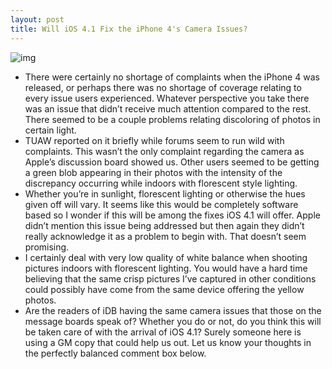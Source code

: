 ```yaml
---
layout: post
title: Will iOS 4.1 Fix the iPhone 4's Camera Issues?
---
```

![img](http://media.idownloadblog.com/wp-content/uploads/2010/09/iphone-4-camera-issue.jpg)
* There were certainly no shortage of complaints when the iPhone 4 was released, or perhaps there was no shortage of coverage relating to every issue users experienced. Whatever perspective you take there was an issue that didn’t receive much attention compared to the rest. There seemed to be a couple problems relating discoloring of photos in certain light.
* TUAW reported on it briefly while forums seem to run wild with complaints. This wasn’t the only complaint regarding the camera as Apple’s discussion board showed us. Other users seemed to be getting a green blob appearing in their photos with the intensity of the discrepancy occurring while indoors with florescent style lighting.
* Whether you’re in sunlight, florescent lighting or otherwise the hues given off will vary. It seems like this would be completely software based so I wonder if this will be among the fixes iOS 4.1 will offer. Apple didn’t mention this issue being addressed but then again they didn’t really acknowledge it as a problem to begin with. That doesn’t seem promising.
* I certainly deal with very low quality of white balance when shooting pictures indoors with florescent lighting. You would have a hard time believing that the same crisp pictures I’ve captured in other conditions could possibly have come from the same device offering the yellow photos.
* Are the readers of iDB having the same camera issues that those on the message boards speak of? Whether you do or not, do you think this will be taken care of with the arrival of iOS 4.1? Surely someone here is using a GM copy that could help us out. Let us know your thoughts in the perfectly balanced comment box below.


